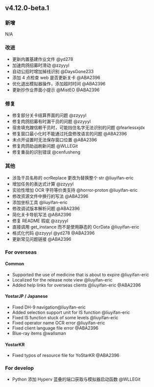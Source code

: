 ## v4.12.0-beta.1

### 新增

<!-- 新功能 / New features -->

N/A

### 改进

<!-- 性能或行为改进 / Performance or behavior improvements -->

- 更新内置基建作业文件 @yd278
- 加速肉鸽招募时滑动 @zzyyyl
- 自动公招时增加掉线识别 @DaysGone233
- 添加 4 点检查 web 是否更新关卡 @ABA2396
- 优化退出模拟器操作，添加超时时间 @ABA2396
- 更新抄作业界面小提示 @MistEO @ABA2396

### 修复

<!-- 问题修复 / Bug fixed -->

- 修复部分关卡结算界面的问题 @zzyyyl
- 修复肉鸽招募有时漏干员的问题 @zzyyyl
- 宿舍填充蹭信赖干员时，可能挡住名字无法识别的问题 @fearlessxjdx
- 修复窗口最小化时不能通过托盘修改语言的问题 @ABA2396
- 未点开设置时无法保存窗口位置 @ABA2396
- 修复肉鸽助战刷新问题 @WLLEGit
- 修复重岳的识别错误 @cenfusheng

### 其他

<!-- 用户无感知修改 / User-unaware changes -->

- 涉及干员名称的 ocrReplace 更改为替换整个 str @liuyifan-eric
- 增加任务的表达式计算 @zzyyyl
- 实验性增加 OCR 字符等价类支持 @horror-proton @liuyifan-eric
- 修改资源文件中换行的写法 @ABA2396
- 添加坐标工具 @liuyifan-eric
- 修改调试版本解析问题 @ABA2396
- 简化关卡导航写法 @ABA2396
- 修复 README 瑕疵 @zzyyyl
- 直接调用 get_instance 而不是使用静态的 OcrData @liuyifan-eric
- 格式化代码 @zzyyyl @yd278 @ABA2396
- 更新常见问题链接 @ABA2396

### For overseas

#### Common

- Supported the use of medicine that is about to expire @liuyifan-eric
- Localized for the release note view @liuyifan-eric
- Added help links for overseas clients @liuyifan-eric @ABA2396

#### YostarJP / Japanese

- Fixed DH-9 navigation@liuyifan-eric
- Added selection support unit for IS function @liuyifan-eric
- Fixed IS function stuck of some levels @liuyifan-eric
- Fixed operator name OCR error @liuyifan-eric
- Fixed client language file error @ABA2396
- Blue-ray items @wallsman

#### YostarKR

- Fixed typos of resource file for YoStarKR @ABA2396

### For develop

- Python 添加 Hyperv 蓝叠的端口获取与模拟器启动函数 @WLLEGit
